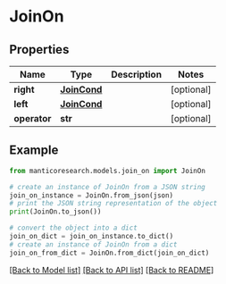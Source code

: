 # JoinOn


## Properties

Name | Type | Description | Notes
------------ | ------------- | ------------- | -------------
**right** | [**JoinCond**](JoinCond.md) |  | [optional] 
**left** | [**JoinCond**](JoinCond.md) |  | [optional] 
**operator** | **str** |  | [optional] 

## Example

```python
from manticoresearch.models.join_on import JoinOn

# create an instance of JoinOn from a JSON string
join_on_instance = JoinOn.from_json(json)
# print the JSON string representation of the object
print(JoinOn.to_json())

# convert the object into a dict
join_on_dict = join_on_instance.to_dict()
# create an instance of JoinOn from a dict
join_on_from_dict = JoinOn.from_dict(join_on_dict)
```
[[Back to Model list]](../README.md#documentation-for-models) [[Back to API list]](../README.md#documentation-for-api-endpoints) [[Back to README]](../README.md)


